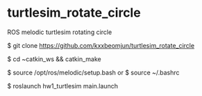 # turtlesim_rotate_circle
ROS melodic turtlesim rotating circle

$ git clone https://github.com/kxxbeomjun/turtlesim_rotate_circle

$ cd ~catkin_ws && catkin_make

$ source /opt/ros/melodic/setup.bash
or
$ source ~/.bashrc

$ roslaunch hw1_turtlesim main.launch
